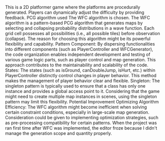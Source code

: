 This is a 2D platformer game where the platforms are procedurally generated. Players can dynamically adjust the difficulty by providing feedback.
PCG algorithm used
The WFC algorithm is chosen. The WFC algorithm is a pattern-based PCG algorithm that generates maps by selecting and collapsing probability distributions in a wave function. Each grid cell possesses all possibilities (i.e., all possible tiles) before observation (collapse). The reason for choosing this algorithm might be its powerful flexibility and capability.
Pattern 
Component: By dispersing functionalities into different components (such as PlayerController and WFCGenerator), the code organization enables independent development and testing of various game logic parts, such as player control and map generation. This approach contributes to the maintainability and scalability of the code.
States: The states (such as isGround, canDoubleJump, isHurt, etc.) within PlayerController distinctly control changes in player behavior. This method makes the management of player behavior clear and flexible.
Singleton: The singleton pattern is typically used to ensure that a class has only one instance and provides a global access point to it. Considering that the game might need to create multiple map instances in scenes, using the singleton pattern may limit this flexibility.
Potential Improvement
Optimizing Algorithm Efficiency: The WFC algorithm might become inefficient when solving certain constraint conditions, especially in large-scale map generation. Consideration could be given to implementing optimization strategies, such as pre-processing compatibility for certain patterns. When the project was ran first time after WFC was implemented, the editor froze because I didn't manage the generation scope and quantity properly.
